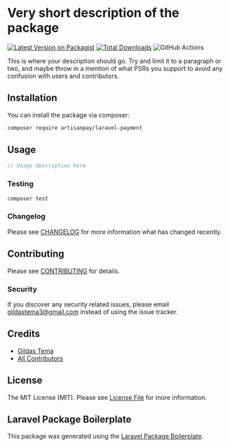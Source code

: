 # Very short description of the package

[![Latest Version on Packagist](https://img.shields.io/packagist/v/artisanpay/laravel-payment.svg?style=flat-square)](https://packagist.org/packages/artisanpay/laravel-payment)
[![Total Downloads](https://img.shields.io/packagist/dt/artisanpay/laravel-payment.svg?style=flat-square)](https://packagist.org/packages/artisanpay/laravel-payment)
![GitHub Actions](https://github.com/artisanpay/laravel-payment/actions/workflows/main.yml/badge.svg)

This is where your description should go. Try and limit it to a paragraph or two, and maybe throw in a mention of what PSRs you support to avoid any confusion with users and contributors.

## Installation

You can install the package via composer:

```bash
composer require artisanpay/laravel-payment
```

## Usage

```php
// Usage description here
```

### Testing

```bash
composer test
```

### Changelog

Please see [CHANGELOG](CHANGELOG.md) for more information what has changed recently.

## Contributing

Please see [CONTRIBUTING](CONTRIBUTING.md) for details.

### Security

If you discover any security related issues, please email gildastema3@gmail.com instead of using the issue tracker.

## Credits

-   [Gildas Tema](https://github.com/artisanpay)
-   [All Contributors](../../contributors)

## License

The MIT License (MIT). Please see [License File](LICENSE.md) for more information.

## Laravel Package Boilerplate

This package was generated using the [Laravel Package Boilerplate](https://laravelpackageboilerplate.com).
